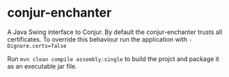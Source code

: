 # conjur-enchanter

A Java Swing interface to Conjur.
By default the conjur-enchanter trusts all certificates. To override this 
behaviour run the application with `-Dignore.certs=false`

Run `mvn clean compile assembly:single` to build the projct and package it as an executable jar file.
